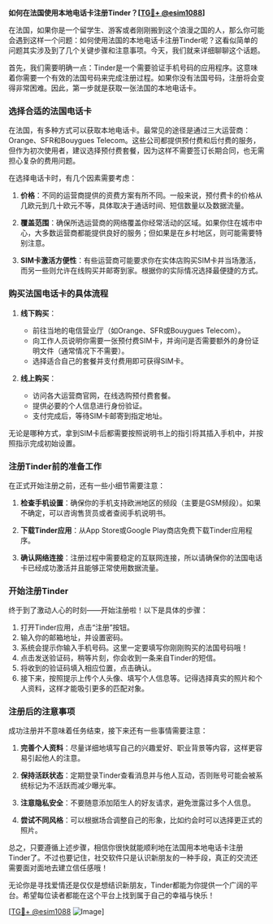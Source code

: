 **如何在法国使用本地电话卡注册Tinder？[[TG💪+ @esim1088](https://t.me/s/esim1088)]**

在法国，如果你是一个留学生、游客或者刚刚搬到这个浪漫之国的人，那么你可能会遇到这样一个问题：如何使用法国的本地电话卡注册Tinder呢？这看似简单的问题其实涉及到了几个关键步骤和注意事项。今天，我们就来详细聊聊这个话题。

首先，我们需要明确一点：Tinder是一个需要验证手机号码的应用程序。这意味着你需要一个有效的法国号码来完成注册过程。如果你没有法国号码，注册将会变得非常困难。因此，第一步就是获取一张法国的本地电话卡。

### **选择合适的法国电话卡**

在法国，有多种方式可以获取本地电话卡。最常见的途径是通过三大运营商：Orange、SFR和Bouygues Telecom。这些公司都提供预付费和后付费的服务，但作为初次使用者，建议选择预付费套餐，因为这样不需要签订长期合同，也无需担心复杂的费用问题。

在选择电话卡时，有几个因素需要考虑：

1. **价格**：不同的运营商提供的资费方案有所不同。一般来说，预付费卡的价格从几欧元到几十欧元不等，具体取决于通话时间、短信数量以及数据流量。
   
2. **覆盖范围**：确保所选运营商的网络覆盖你经常活动的区域。如果你住在城市中心，大多数运营商都能提供良好的服务；但如果是在乡村地区，则可能需要特别注意。

3. **SIM卡激活方便性**：有些运营商可能要求你在实体店购买SIM卡并当场激活，而另一些则允许在线购买并邮寄到家。根据你的实际情况选择最便捷的方式。

### **购买法国电话卡的具体流程**

1. **线下购买**：
   - 前往当地的电信营业厅（如Orange、SFR或Bouygues Telecom）。
   - 向工作人员说明你需要一张预付费SIM卡，并询问是否需要额外的身份证明文件（通常情况下不需要）。
   - 选择适合自己的套餐并支付费用即可获得SIM卡。

2. **线上购买**：
   - 访问各大运营商官网，在线选购预付费套餐。
   - 提供必要的个人信息进行身份验证。
   - 支付完成后，等待SIM卡邮寄到指定地址。

无论是哪种方式，拿到SIM卡后都需要按照说明书上的指引将其插入手机中，并按照指示完成初始设置。

### **注册Tinder前的准备工作**

在正式开始注册之前，还有一些小细节需要注意：

1. **检查手机设置**：确保你的手机支持欧洲地区的频段（主要是GSM频段）。如果不确定，可以咨询售货员或者查阅手机说明书。

2. **下载Tinder应用**：从App Store或Google Play商店免费下载Tinder应用程序。

3. **确认网络连接**：注册过程中需要稳定的互联网连接，所以请确保你的法国电话卡已经成功激活并且能够正常使用数据流量。

### **开始注册Tinder**

终于到了激动人心的时刻——开始注册啦！以下是具体的步骤：

1. 打开Tinder应用，点击“注册”按钮。
2. 输入你的邮箱地址，并设置密码。
3. 系统会提示你输入手机号码。这里一定要填写你刚刚购买的法国号码哦！
4. 点击发送验证码，稍等片刻，你会收到一条来自Tinder的短信。
5. 将收到的验证码填入相应位置，点击确认。
6. 接下来，按照提示上传个人头像、填写个人信息等。记得选择真实的照片和个人资料，这样才能吸引更多的匹配对象。

### **注册后的注意事项**

成功注册并不意味着任务结束，接下来还有一些事情需要注意：

1. **完善个人资料**：尽量详细地填写自己的兴趣爱好、职业背景等内容，这样更容易引起他人的注意。
   
2. **保持活跃状态**：定期登录Tinder查看消息并与他人互动，否则账号可能会被系统标记为不活跃而减少曝光率。

3. **注意隐私安全**：不要随意添加陌生人的好友请求，避免泄露过多个人信息。

4. **尝试不同风格**：可以根据场合调整自己的形象，比如约会时可以选择更正式的照片。

总之，只要遵循上述步骤，相信你很快就能顺利地在法国用本地电话卡注册Tinder了。不过也要记住，社交软件只是认识新朋友的一种手段，真正的交流还需要面对面地去建立信任感哦！

无论你是寻找爱情还是仅仅是想结识新朋友，Tinder都能为你提供一个广阔的平台。希望每位读者都能在这个平台上找到属于自己的幸福与快乐！

[[TG💪+ @esim1088](https://t.me/s/esim1088) ![Image](https://i.postimg.cc/4NQfJmqS/Snipaste-2025-05-13-00-14-12.png)]